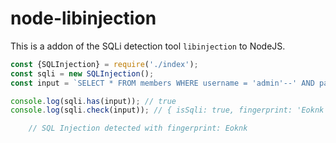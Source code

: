 # node-libinjection

This is a addon of the SQLi detection tool `libinjection` to NodeJS.



```js
const {SQLInjection} = require('./index');
const sqli = new SQLInjection();
const input = `SELECT * FROM members WHERE username = 'admin'--' AND password = 'password' ';`

console.log(sqli.has(input)); // true
console.log(sqli.check(input)); // { isSqli: true, fingerprint: 'Eoknk' }

    // SQL Injection detected with fingerprint: Eoknk
```